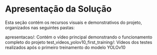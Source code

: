 # Apresentação da Solução

Esta seção contém os recursos visuais e demonstrativos do projeto, organizados nas seguintes pastas:

apresentacao/: Contém o vídeo principal demonstrando o funcionamento completo do projeto
test_videos_yolov10_first_training/: Vídeos dos testes realizados após o primeiro treinamento do modelo YOLOv10